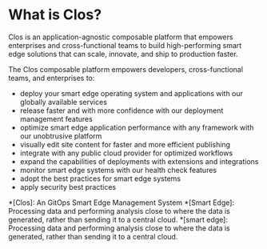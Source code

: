 # What is Clos? 

Clos is an application-agnostic composable platform that empowers enterprises and cross-functional teams to build high-performing smart edge solutions that can scale, innovate, and ship to production faster.

The Clos composable platform empowers developers, cross-functional teams, and enterprises to:

*   deploy your smart edge operating system and applications with our globally available services
*   release faster and with more confidence with our deployment management features
*   optimize smart edge application performance with any framework with our unobtrusive platform
*   visually edit site content for faster and more efficient publishing
*   integrate with any public cloud provider for optimized workflows
*   expand the capabilities of deployments with extensions and integrations
*   monitor smart edge systems with our health check features
*   adopt the best practices for smart edge systems
*   apply security best practices

*[Clos]: An GitOps Smart Edge Management System
*[Smart Edge]: Processing data and performing analysis close to where the data is generated, rather than sending it to a central cloud.
*[smart edge]: Processing data and performing analysis close to where the data is generated, rather than sending it to a central cloud.